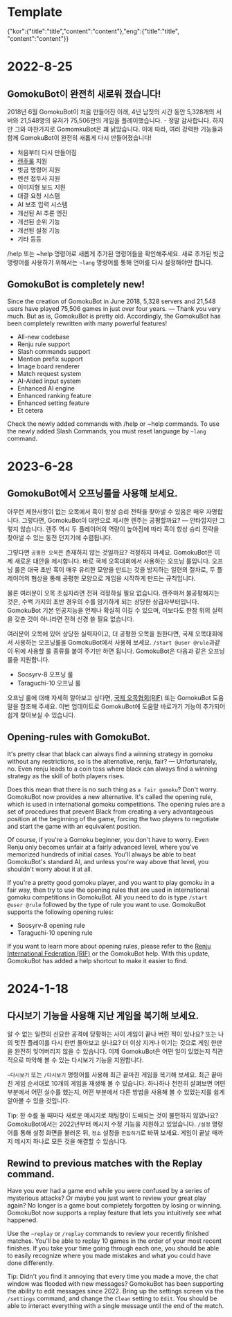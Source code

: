 # Template
{"kor":{"title":"title","content":"content"},"eng":{"title":"title", "content":"content"}}

# 2022-8-25

## GomokuBot이 완전히 새로워 졌습니다!
2018년 6월 GomokuBot이 처음 만들어진 이래, 4년 남짓의 시간 동안 5,328개의 서버와 21,548명의 유저가 75,506판의 게임을 플레이했습니다. - 정말 감사합니다. 하지만 그와 마찬가지로 GomomkuBot은 꽤 낡았습니다. 이에 따라, 여러 강력한 기능들과 함께 GomokuBot이 완전히 새롭게 다시 만들어졌습니다!

* 처음부터 다시 만들어짐
* [렌주룰](https://www.renju.net/rules/) 지원
* 빗금 명령어 지원
* 멘션 접두사 지원
* 이미지형 보드 지원
* 대결 요청 시스템
* AI 보조 입력 시스템
* 개선된 AI 추론 엔진
* 개선된 순위 기능
* 개선된 설정 기능
* 기타 등등

/help 또는 ~help 명령어로 새롭게 추가된 명령어들을 확인해주세요. 새로 추가된 빗금 명령어를 사용하기 위해서는 ``~lang`` 명령어를 통해 언어를 다시 설정해야만 합니다.

## GomokuBot is completely new!

Since the creation of GomokuBot in June 2018, 5,328 servers and 21,548 users have played 75,506 games in just over four years. — Thank you very much. But as is, GomokuBot is pretty old. Accordingly, the GomokuBot has been completely rewritten with many powerful features!

* All-new codebase
* Renju rule support
* Slash commands support
* Mention prefix support
* Image board renderer
* Match request system
* AI-Aided input system
* Enhanced AI engine
* Enhanced ranking feature
* Enhanced setting feature
* Et cetera

Check the newly added commands with /help or ~help commands. To use the newly added Slash Commands, you must reset language by ``~lang`` command.

# 2023-6-28

## GomokuBot에서 오프닝룰을 사용해 보세요.
아무런 제한사항이 없는 오목에서 흑이 항상 승리 전략을 찾아낼 수 있음은 매우 자명합니다. 그렇다면, GomokuBot이 대안으로 제시한 렌주는 공평할까요? — 안타깝지만 그렇지 않습니다. 렌주 역시 두 플레이어의 역량이 높아짐에 따라 흑이 항상 승리 전략을 찾아낼 수 있는 동전 던지기에 수렴됩니다.

그렇다면 ``공평한 오목``은 존재하지 않는 것일까요? 걱정하지 마세요. GomokuBot은 이제 새로운 대안을 제시합니다. 바로 국제 오목대회에서 사용하는 오프닝 룰입니다. 오프닝 룰은 대국 초반 흑이 매우 유리한 모양을 만드는 것을 방지하는 일련의 절차로, 두 플레이어의 협상을 통해 공평한 모양으로 게임을 시작하게 만드는 규칙입니다.

물론 여러분이 오목 초심자라면 전혀 걱정하실 필요 없습니다. 렌주마저 불공평해지는 것은, 수백 가지의 초반 경우의 수를 암기하게 되는 상당한 상급자부터입니다. GomokuBot 기본 인공지능을 언제나 확실히 이길 수 있으며, 이보다도 한참 위의 실력을 갖춘 것이 아니라면 전혀 신경 쓸 필요 없습니다.

여러분이 오목에 있어 상당한 실력자이고, 더 공평한 오목을 원한다면, 국제 오목대회에서 사용하는 오프닝룰을 GomokuBot에서 사용해 보세요. ``/start @user @rule``과같이 뒤에 사용할 룰 종류를 붙여 주기만 하면 됩니다. GomokuBot은 다음과 같은 오프닝 룰을 지원합니다.

* Soosyrv-8 오프닝 룰
* Taraguchi-10 오프닝 룰

오프닝 룰에 대해 자세히 알아보고 싶다면, [국제 오목협회(RIF)](https://www.renju.net/) 또는 GomokuBot 도움말을 참조해 주세요. 이번 업데이트로 GomokuBot에 도움말 바로가기 기능이 추가되어 쉽게 찾아보실 수 있습니다.

## Opening-rules with GomokuBot.
It's pretty clear that black can always find a winning strategy in gomoku without any restrictions, so is the alternative, renju, fair? — Unfortunately, no. Even renju leads to a coin toss where black can always find a winning strategy as the skill of both players rises.

Does this mean that there is no such thing as ``a fair gomoku``? Don't worry. GomokuBot now provides a new alternative. It's called the opening rule, which is used in international gomoku competitions. The opening rules are a set of procedures that prevent Black from creating a very advantageous position at the beginning of the game, forcing the two players to negotiate and start the game with an equivalent position.

Of course, if you're a Gomoku beginner, you don't have to worry. Even Renju only becomes unfair at a fairly advanced level, where you've memorized hundreds of initial cases. You'll always be able to beat GomokuBot's standard AI, and unless you're way above that level, you shouldn't worry about it at all.

If you're a pretty good gomoku player, and you want to play gomoku in a fair way, then try to use the opening rules that are used in international gomoku competitions in GomokuBot. All you need to do is type ``/start @user @rule`` followed by the type of rule you want to use. GomokuBot supports the following opening rules:

* Soosyrv-8 opening rule
* Taraguchi-10 opening rule

If you want to learn more about opening rules, please refer to the [Renju International Federation (RIF)](https://www.renju.net/) or the GomokuBot help. With this update, GomokuBot has added a help shortcut to make it easier to find.

# 2024-1-18

## 다시보기 기능을 사용해 지난 게임을 복기해 보세요.
알 수 없는 일련의 신묘한 공격에 당황하는 사이 게임이 끝나 버린 적이 있나요? 또는 나의 멋진 플레이를 다시 한번 돌아보고 싶나요? 더 이상 지거나 이기는 것으로 게임 한판을 완전히 잊어버리지 않을 수 있습니다. 이제 GomokuBot은 어떤 일이 있었는지 직관적으로 파악해 볼 수 있는 다시보기 기능을 지원합니다.

``~다시보기`` 또는 ``/다시보기`` 명령어를 사용해 최근 끝마친 게임을 복기해 보세요. 최근 끝마친 게임 순서대로 10개의 게임을 재생해 볼 수 있습니다. 하나하나 천천히 살펴보면 어떤 부분에서 어떤 실수를 했는지, 어떤 부분에서 다른 방법을 사용해 볼 수 있었는지를 쉽게 알아볼 수 있을 것입니다.

Tip: 한 수를 둘 때마다 새로운 메시지로 채팅창이 도배되는 것이 불편하지 않았나요? GomokuBot에서는 2022년부터 메시지 수정 기능을 지원하고 있었습니다. ``/설정`` 명령어를 통해 설정 화면을 불러온 뒤, ``청소`` 설정을 ``편집하기``로 바꿔 보세요. 게임이 끝날 때까지 메시지 하나로 모든 것을 해결할 수 있습니다.

## Rewind to previous matches with the Replay command.
Have you ever had a game end while you were confused by a series of mysterious attacks? Or maybe you just want to review your great play again? No longer is a game bout completely forgotten by losing or winning. GomokuBot now supports a replay feature that lets you intuitively see what happened.

Use the ``~replay`` or ``/replay`` commands to review your recently finished matches. You'll be able to replay 10 games in the order of your most recent finishes. If you take your time going through each one, you should be able to easily recognize where you made mistakes and what you could have done differently.

Tip: Didn't you find it annoying that every time you made a move, the chat window was flooded with new messages? GomokuBot has been supporting the ability to edit messages since 2022. Bring up the settings screen via the ``/settings`` command, and change the ``Clean`` setting to ``Edit``. You should be able to interact everything with a single message until the end of the match.
